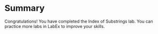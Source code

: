 # Summary

Congratulations! You have completed the Index of Substrings lab. You can practice more labs in LabEx to improve your skills.
